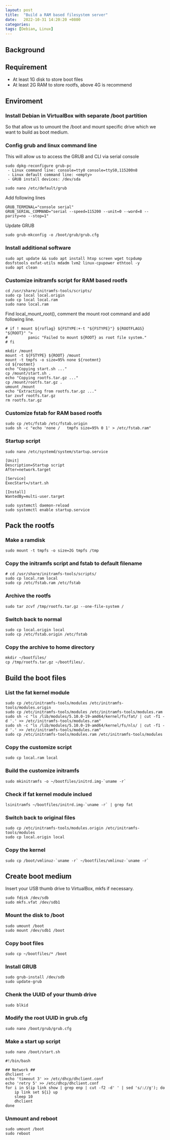 ```yaml
---
layout: post
title:  "Build a RAM based filesystem server"
date:   2022-10-31 14:20:20 +0800
categories: 
tags: [Debian, Linux]
---
```

## Background
## Requirement
- At least 1G disk to store boot files
- At least 2G RAM to store rootfs, above 4G is recommend

## Enviroment
### Install Debian in VirtualBox with separate /boot partition
So that allow us to umount the /boot and mount specific drive which we want to build as boot medium.

### Config grub and linux command line
This will allow us to access the GRUB and CLI via serial console
```
sudo dpkg-reconfigure grub-pc
 - Linux command line: console=tty0 console=ttyS0,115200n8
 - Linux default command line: <empty>
 - GRUB install devices: /dev/sda
```
```
sudo nano /etc/default/grub
```
Add following lines
```
GRUB_TERMINAL="console serial"
GRUB_SERIAL_COMMAND="serial --speed=115200 --unit=0 --word=8 --parity=no --stop=1"
```
Update GRUB
```
sudo grub-mkconfig -o /boot/grub/grub.cfg
```

### Install additional software
```
sudo apt update && sudo apt install htop screen wget tcpdump dosfstools exfat-utils mdadm lvm2 linux-cpupower ethtool -y
sudo apt clean
```

### Customize initramfs script for RAM based rootfs
```
cd /usr/share/initramfs-tools/scripts/
sudo cp local local.origin
sudo cp local local.ram
sudo nano local.ram
```
Find local_mount_root(), comment the mount root command and add following line.
```
# if ! mount ${roflag} ${FSTYPE:+-t "${FSTYPE}"} ${ROOTFLAGS} "${ROOT}" ">
#         panic "Failed to mount ${ROOT} as root file system."
# fi
```
```
mkdir /mount
mount -t ${FSTYPE} ${ROOT} /mount
mount -t tmpfs -o size=95% none ${rootmnt}
cd ${rootmnt}
echo "Copying start.sh ..."
cp /mount/start.sh .
echo "Copying rootfs.tar.gz ..."
cp /mount/rootfs.tar.gz .
umount /mount
echo "Extracting from rootfs.tar.gz ..."
tar zxvf rootfs.tar.gz
rm rootfs.tar.gz
```

### Customize fstab for RAM based rootfs
```
sudo cp /etc/fstab /etc/fstab.origin
sudo sh -c "echo 'none /   tmpfs size=95% 0 1' > /etc/fstab.ram"
```

### Startup script
```
sudo nano /etc/systemd/system/startup.service
```
```
[Unit]
Description=Startup script
After=network.target

[Service]
ExecStart=/start.sh

[Install]
WantedBy=multi-user.target
```
```
sudo systemctl daemon-reload
sudo systemctl enable startup.service
```

## Pack the rootfs
### Make a ramdisk
```
sudo mount -t tmpfs -o size=2G tmpfs /tmp
```

### Copy the initramfs script and fstab to default filename
```
# cd /usr/share/initramfs-tools/scripts/
sudo cp local.ram local
sudo cp /etc/fstab.ram /etc/fstab
```

### Archive the rootfs
```
sudo tar zcvf /tmp/rootfs.tar.gz --one-file-system /
```

### Switch back to normal
```
sudo cp local.origin local
sudo cp /etc/fstab.origin /etc/fstab
```

### Copy the archive to home directory
```
mkdir ~/bootfiles/
cp /tmp/rootfs.tar.gz ~/bootfiles/.
```

## Build the boot files
### List the fat kernel module
```
sudo cp /etc/initramfs-tools/modules /etc/initramfs-tools/modules.origin
sudo cp /etc/initramfs-tools/modules /etc/initramfs-tools/modules.ram
sudo sh -c "ls /lib/modules/5.10.0-19-amd64/kernel/fs/fat/ | cut -f1 -d '.' >> /etc/initramfs-tools/modules.ram"
sudo sh -c "ls /lib/modules/5.10.0-19-amd64/kernel/fs/nls/ | cut -f1 -d '.' >> /etc/initramfs-tools/modules.ram"
sudo cp /etc/initramfs-tools/modules.ram /etc/initramfs-tools/modules
```

### Copy the customize script
```
sudo cp local.ram local
```

### Build the customize initramfs
```
sudo mkinitramfs -o ~/bootfiles/initrd.img-`uname -r`
```

### Check if fat kernel module inclued
```
lsinitramfs ~/bootfiles/initrd.img-`uname -r` | grep fat
```

### Switch back to original files
```
sudo cp /etc/initramfs-tools/modules.origin /etc/initramfs-tools/modules
sudo cp local.origin local
```

### Copy the kernel
```
sudo cp /boot/vmlinuz-`uname -r` ~/bootfiles/vmlinuz-`uname -r`
```

## Create boot medium
Insert your USB thumb drive to VirtualBox, mkfs if necessary.
```
sudo fdisk /dev/sdb
sudo mkfs.vfat /dev/sdb1
```

### Mount the disk to /boot
```
sudo umount /boot
sudo mount /dev/sdb1 /boot
```

### Copy boot files
```
sudo cp ~/bootfiles/* /boot
```

### Install GRUB
```
sudo grub-install /dev/sdb
sudo update-grub
```

### Chenk the UUID of your thumb drive
```
sudo blkid
```

### Modify the root UUID in grub.cfg
```
sudo nano /boot/grub/grub.cfg
```

### Make a start up script
```
sudo nano /boot/start.sh
```
```
#!/bin/bash

## Network ##
dhclient -r
echo 'timeout 3' >> /etc/dhcp/dhclient.conf
echo 'retry 5' >> /etc/dhcp/dhclient.conf
for i in $(ip link show | grep enp | cut -f2 -d' ' | sed 's/://g'); do
	ip link set ${i} up
	sleep 10
	dhclient
done
```

### Unmount and reboot
```
sudo umount /boot
sudo reboot
```
